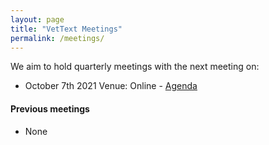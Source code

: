 ```yaml
---
layout: page
title: "VetText Meetings"
permalink: /meetings/
---
```

We aim to hold quarterly meetings with the next meeting on:
- October 7th 2021 Venue: Online - [Agenda](meetings/07102021/agenda.md)<br />
#### Previous meetings
- None
